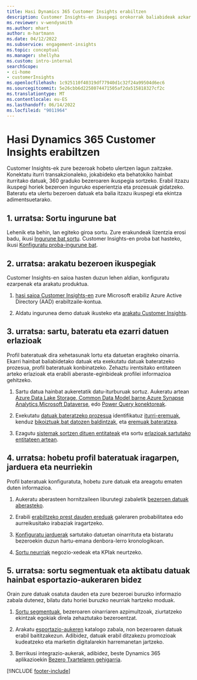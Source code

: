 ```yaml
---
title: Hasi Dynamics 365 Customer Insights erabiltzen
description: Customer Insights-en ikuspegi orokorrak baliabideak azkar hasten laguntzen du.
ms.reviewer: v-wendysmith
ms.author: mhart
author: m-hartmann
ms.date: 04/12/2022
ms.subservice: engagement-insights
ms.topic: conceptual
ms.manager: shellyha
ms.custom: intro-internal
searchScope:
- ci-home
- customerInsights
ms.openlocfilehash: 1c925110f40319df77940d1c32f24a99504d6ec6
ms.sourcegitcommit: 5e26cbb6d2258074471505af2da515818327cf2c
ms.translationtype: MT
ms.contentlocale: eu-ES
ms.lasthandoff: 06/14/2022
ms.locfileid: "9011964"
---
```

# <a name="get-started-with-dynamics-365-customer-insights"></a>Hasi Dynamics 365 Customer Insights erabiltzen

Customer Insights-ek zure bezeroak hobeto ulertzen lagun zaitzake. Konektatu iturri transakzionaleko, jokabideko eta behatokiko hainbat iturritako datuak, 360 graduko bezeroaren ikuspegia sortzeko. Erabil itzazu ikuspegi horiek bezeroen inguruko esperientzia eta prozesuak gidatzeko. Bateratu eta ulertu bezeroen datuak eta balia itzazu ikuspegi eta ekintza adimentsuetarako.

## <a name="step-1-create-an-environment"></a>1. urratsa: Sortu ingurune bat

Lehenik eta behin, lan egiteko giroa sortu. Zure erakundeak lizentzia erosi badu, ikusi [Ingurune bat sortu](create-environment.md). Customer Insights-en proba bat hasteko, ikusi [Konfiguratu proba-ingurune bat](trial-signup.md).

## <a name="step-2-explore-customer-insights"></a>2. urratsa: arakatu bezeroen ikuspegiak

Customer Insights-en saioa hasten duzun lehen aldian, konfiguratu ezarpenak eta arakatu produktua.

1. [hasi saioa Customer Insights-en](https://home.ci.ai.dynamics.com) zure Microsoft erabiliz Azure Active Directory (AAD) erabiltzaile-kontua.

1. Aldatu ingurunea demo datuak ikusteko eta [arakatu Customer Insights](home.md).

## <a name="step-3-ingest-unify-and-set-up-relationships-for-your-data"></a>3. urratsa: sartu, bateratu eta ezarri datuen erlazioak

Profil bateratuak dira xehetasunak lortu eta datuetan eragiteko oinarria. Ekarri hainbat baliabidetako datuak eta exekutatu datuak bateratzeko prozesua, profil bateratuak konbinatzeko. Zehaztu irentsitako entitateen arteko erlazioak eta erabili aberaste-eginbideak profilei informazioa gehitzeko.

1. Sartu datua hainbat aukeretatik datu-iturburuak sortuz. Aukeratu artean [Azure Data Lake Storage, Common Data Model barne](connect-common-data-model.md),[Azure Synapse Analytics](connect-synapse.md),[Microsoft Dataverse](connect-dataverse-managed-lake.md), edo [Power Query konektoreak](connect-power-query.md).

1. Exekutatu [datuak bateratzeko prozesua](data-unification.md) identifikatuz [iturri-eremuak](map-entities.md), kenduz [bikoiztuak](remove-duplicates.md),[bat datozen baldintzak](match-entities.md), eta [eremuak bateratzea](merge-entities.md).

1. Ezagutu [sistemak sortzen dituen entitateak](entities.md) eta sortu [erlazioak sartutako entitateen artean](relationships.md).

## <a name="step-4-enhance-unified-profiles-with-predictions-activities-and-measures"></a>4. urratsa: hobetu profil bateratuak iragarpen, jarduera eta neurriekin

Profil bateratuak konfiguratuta, hobetu zure datuak eta areagotu ematen duten informazioa.

1. Aukeratu aberasteen hornitzaileen liburutegi zabaletik [bezeroen datuak aberasteko](enrichment-hub.md).

1. Erabili [erabiltzeko prest dauden ereduak](predictions-overview.md) galeraren probabilitatea edo aurreikusitako irabaziak iragartzeko.

1. [Konfiguratu jarduerak](activities.md) sartutako datuetan oinarrituta eta bistaratu bezeroekin duzun hartu-emana denbora-lerro kronologikoan.

1. [Sortu neurriak](measures.md) negozio-xedeak eta KPIak neurtzeko.

## <a name="step-5-create-segments-and-activate-data-through-various-export-options"></a>5. urratsa: sortu segmentuak eta aktibatu datuak hainbat esportazio-aukeraren bidez

Orain zure datuak osatuta dauden eta zure bezeroei buruzko informazio zabala dutenez, bilatu datu horiei buruzko neurriak hartzeko moduak.

1. [Sortu segmentuak](segments.md), bezeroaren oinarriaren azpimultzoak, ziurtatzeko ekintzak egokiak direla zehaztutako bezeroentzat.

1. Arakatu [esportazio-aukeren](export-destinations.md) katalogo zabala, non bezeroaren datuak erabil baititzakezun. Adibidez, datuak erabil ditzakezu promozioak kudeatzeko eta marketin digitalarekin harremanetan jartzeko.

1. Berrikusi integrazio-aukerak, adibidez, beste Dynamics 365 aplikazioekin [Bezero Txartelaren gehigarria](customer-card-add-in.md).  


[!INCLUDE [footer-include](includes/footer-banner.md)]
